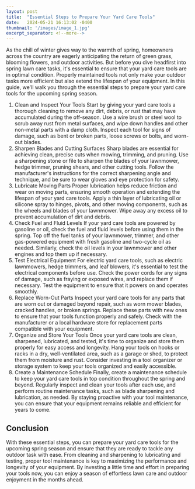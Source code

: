 ```yaml
---
layout: post
title:  "Essential Steps to Prepare Your Yard Care Tools"
date:   2024-05-21 16:13:02 -0400
thumbnail: '/images/image_1.jpg'
excerpt_separator: <!--more-->
---
```

As the chill of winter gives way to the warmth of spring, homeowners across the country are eagerly anticipating the return of green grass, blooming flowers, and outdoor activities. <!--more-->But before you dive headfirst into spring lawn care tasks, it's essential to ensure that your yard care tools are in optimal condition. Properly maintained tools not only make your outdoor tasks more efficient but also extend the lifespan of your equipment. In this guide, we'll walk you through the essential steps to prepare your yard care tools for the upcoming spring season.
1. Clean and Inspect Your Tools
Start by giving your yard care tools a thorough cleaning to remove any dirt, debris, or rust that may have accumulated during the off-season. Use a wire brush or steel wool to scrub away rust from metal surfaces, and wipe down handles and other non-metal parts with a damp cloth. Inspect each tool for signs of damage, such as bent or broken parts, loose screws or bolts, and worn-out blades.
2. Sharpen Blades and Cutting Surfaces
Sharp blades are essential for achieving clean, precise cuts when mowing, trimming, and pruning. Use a sharpening stone or file to sharpen the blades of your lawnmower, hedge trimmer, pruning shears, and other cutting tools. Follow the manufacturer's instructions for the correct sharpening angle and technique, and be sure to wear gloves and eye protection for safety.
3. Lubricate Moving Parts
Proper lubrication helps reduce friction and wear on moving parts, ensuring smooth operation and extending the lifespan of your yard care tools. Apply a thin layer of lubricating oil or silicone spray to hinges, pivots, and other moving components, such as the wheels and blades of your lawnmower. Wipe away any excess oil to prevent accumulation of dirt and debris.
4. Check Fuel and Fluid Levels
If your yard care tools are powered by gasoline or oil, check the fuel and fluid levels before using them in the spring. Top off the fuel tanks of your lawnmower, trimmer, and other gas-powered equipment with fresh gasoline and two-cycle oil as needed. Similarly, check the oil levels in your lawnmower and other engines and top them up if necessary.
5. Test Electrical Equipment
For electric yard care tools, such as electric lawnmowers, hedge trimmers, and leaf blowers, it's essential to test the electrical components before use. Check the power cords for any signs of damage, such as fraying or exposed wires, and replace them if necessary. Test the equipment to ensure that it powers on and operates smoothly.
6. Replace Worn-Out Parts
Inspect your yard care tools for any parts that are worn out or damaged beyond repair, such as worn mower blades, cracked handles, or broken springs. Replace these parts with new ones to ensure that your tools function properly and safely. Check with the manufacturer or a local hardware store for replacement parts compatible with your equipment.
7. Organize and Store Your Tools
Once your yard care tools are clean, sharpened, lubricated, and tested, it's time to organize and store them properly for easy access and longevity. Hang your tools on hooks or racks in a dry, well-ventilated area, such as a garage or shed, to protect them from moisture and rust. Consider investing in a tool organizer or storage system to keep your tools organized and easily accessible.
8. Create a Maintenance Schedule
Finally, create a maintenance schedule to keep your yard care tools in top condition throughout the spring and beyond. Regularly inspect and clean your tools after each use, and perform routine maintenance tasks, such as blade sharpening and lubrication, as needed. By staying proactive with your tool maintenance, you can ensure that your equipment remains reliable and efficient for years to come.

## Conclusion
With these essential steps, you can prepare your yard care tools for the upcoming spring season and ensure that they are ready to tackle any outdoor task with ease. From cleaning and sharpening to lubricating and testing, proper tool maintenance is key to maximizing the performance and longevity of your equipment. By investing a little time and effort in preparing your tools now, you can enjoy a season of effortless lawn care and outdoor enjoyment in the months ahead.
